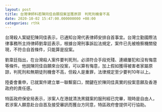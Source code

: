 ```yaml
---
layout: post
title: 台灣律師料若陳同佳自願投案並獲原諒　判死刑機會不高
date: 2020-10-02 15:47:00.000000000 +08:00
categories: rthk
---
```


台灣殺人案疑犯陳同佳表示，已通知台灣代表律師安排自首事宜。台灣立勤國際法律事務所主持律師劉韋廷表示，根據台灣刑事訴訟法規定，案件已先被檢察機關發現，不符合自首條件，只能算是投案。

劉韋廷指出，在台灣殺人案件要判死刑，必須符合手段兇殘、連續屢犯和沒有悔意等條件。他說陳同佳自願來台投案，可以算有悔意，加上假如獲得被害者家屬原諒，判死刑和無期徒刑機會不高，但殺人是重罪，法律規定至少要判10年以上。

陸委會重申，已就案件建立單一聯繫窗口，關鍵在於陳同佳真實的投案意願及香港政府的責任感。

特區政府保安局表示，涉案人在港就清洗黑錢案的服刑經已完畢，現時是自由人，若涉案人願意赴台自首及接受審訊而獲台方同意，特區政府會提供可行協助。
